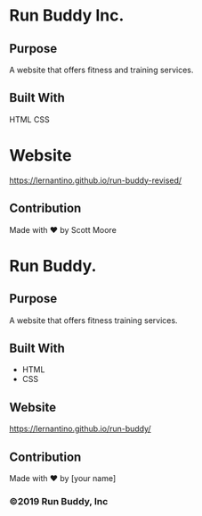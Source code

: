# Run Buddy Inc.

## Purpose

A website that offers fitness and training services.

## Built With

HTML
CSS

# Website

https://lernantino.github.io/run-buddy-revised/

## Contribution

Made with ❤️ by Scott Moore

# Run Buddy.

## Purpose

A website that offers fitness training services.

## Built With

- HTML
- CSS

## Website

https://lernantino.github.io/run-buddy/

## Contribution

Made with ❤️ by [your name]

### ©️2019 Run Buddy, Inc
